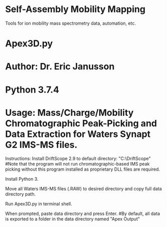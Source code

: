 # Self-Assembly Mobility Mapping

Tools for ion mobility mass spectrometry data, automation, etc.

#   Apex3D.py
#   Author: Dr. Eric Janusson
#   Python 3.7.4

#   Usage: Mass/Charge/Mobility Chromatographic Peak-Picking and Data Extraction for Waters Synapt G2 IMS-MS files.

Instructions:
Install DriftScope 2.9 to default directory: "C:\DriftScope\"
    #Note that the program will not run chromatographic-based IMS peak picking without this program installed as proprietary DLL files are required.

Install Python 3.

Move all Waters IMS-MS files (.RAW) to desired directory and copy full data directory path.

Run Apex3D.py in terminal shell.

When prompted, paste data directory and press Enter.
    #By default, all data is exported to a folder in the data directory named "Apex Output"
